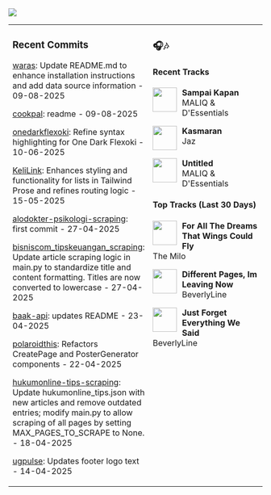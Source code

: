 <img src="https://skillicons.dev/icons?i=python,nodejs,bun,golang,php,typescript,react,nextjs,vite,fastapi,flask,laravel,tailwind,postgresql,mysql,mongodb,redis,prisma,supabase,docker,nginx,vercel,figma" />

<table><tr>
<td valign="top" width="50%">

### Recent Commits

<!-- recent_commits starts -->
[waras](https://github.com/yafyx/waras/commit/dd65f86557e3e7a0427e16690e6ea8cdb18e6694): Update README.md to enhance installation instructions and add data source information - 09-08-2025

[cookpal](https://github.com/yafyx/cookpal/commit/ade080fece03005801ec4b12db22e3c3dedcd40a): readme - 09-08-2025

[onedarkflexoki](https://github.com/yafyx/onedarkflexoki/commit/fe08875268eec92d2e5864329bdc7ea569e96924): Refine syntax highlighting for One Dark Flexoki - 10-06-2025

[KeliLink](https://github.com/yafyx/KeliLink/commit/3700fae5e29f22f4a7cd6ed390105150edc2418a): Enhances styling and functionality for lists in Tailwind Prose and refines routing logic - 15-05-2025

[alodokter-psikologi-scraping](https://github.com/yafyx/alodokter-psikologi-scraping/commit/75c867c9bbaf4d2de7a5c0249c3383b14e3bcd7e): first commit - 27-04-2025

[bisniscom_tipskeuangan_scraping](https://github.com/yafyx/bisniscom_tipskeuangan_scraping/commit/00b452f11b4f6e322e9eb9c462dc6f83380bc031): Update article scraping logic in main.py to standardize title and content formatting. Titles are now converted to lowercase - 27-04-2025

[baak-api](https://github.com/yafyx/baak-api/commit/546c5803fbaa67e6bf68e12ce277ceba01874316): updates README - 23-04-2025

[polaroidthis](https://github.com/yafyx/polaroidthis/commit/de648bcaf98f235d361b574ebecd97e52c3afe09): Refactors CreatePage and PosterGenerator components - 22-04-2025

[hukumonline-tips-scraping](https://github.com/yafyx/hukumonline-tips-scraping/commit/c4626361841a661e4abb01f9bd4921da1b404a5c): Update hukumonline_tips.json with new articles and remove outdated entries; modify main.py to allow scraping of all pages by setting MAX_PAGES_TO_SCRAPE to None. - 18-04-2025

[ugpulse](https://github.com/yafyx/ugpulse/commit/838f77dabb0b32976040551a698748dbca8fd2c9): Updates footer logo text - 14-04-2025
<!-- recent_commits ends -->

</td>
<td valign="top" width="50%">

### 🎧🎶

#### Recent Tracks

<!-- recent_tracks starts -->
<img src="https://lastfm.freetls.fastly.net/i/u/300x300/e698a1ff4cbe4ee8cebc4c0002a123a2.png" width="48" height="48" align="left" style="margin-right: 10px;"/>**Sampai Kapan**<br>MALIQ & D'Essentials<br clear="left">

<img src="https://lastfm.freetls.fastly.net/i/u/300x300/90311c77630e87d7edf17601253ce485.jpg" width="48" height="48" align="left" style="margin-right: 10px;"/>**Kasmaran**<br>Jaz<br clear="left">

<img src="https://lastfm.freetls.fastly.net/i/u/300x300/e698a1ff4cbe4ee8cebc4c0002a123a2.png" width="48" height="48" align="left" style="margin-right: 10px;"/>**Untitled**<br>MALIQ & D'Essentials<br clear="left">
<!-- recent_tracks ends -->

#### Top Tracks (Last 30 Days)

<!-- top_tracks starts -->
<img src="https://lastfm.freetls.fastly.net/i/u/300x300/2a96cbd8b46e442fc41c2b86b821562f.png" width="48" height="48" align="left" style="margin-right: 10px;"/>**For All The Dreams That Wings Could Fly**<br>The Milo<br clear="left">

<img src="https://lastfm.freetls.fastly.net/i/u/300x300/2a96cbd8b46e442fc41c2b86b821562f.png" width="48" height="48" align="left" style="margin-right: 10px;"/>**Different Pages, Im Leaving Now**<br>BeverlyLine<br clear="left">

<img src="https://lastfm.freetls.fastly.net/i/u/300x300/2a96cbd8b46e442fc41c2b86b821562f.png" width="48" height="48" align="left" style="margin-right: 10px;"/>**Just Forget Everything We Said**<br>BeverlyLine<br clear="left">
<!-- top_tracks ends -->

</td>
</tr></table>
